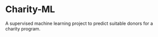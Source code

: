 # Charity-ML
A supervised machine learning project to predict suitable donors for a charity program.
